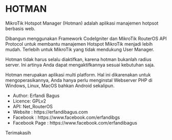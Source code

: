# HOTMAN
MikroTik Hotspot Manager (Hotman) adalah aplikasi manajemen hotpsot berbasis web. 

Dibangun menggunakan Framework CodeIgniter dan MikroTik RouterOS API Protocol untuk membantu manajemen Hotspot MikroTik menjadi lebih mudah. Terlebih untuk MikroTik yang tidak mendukung User Manager. 

Hotman tidak harus selalu diaktifkan, karena hotman bukanlah radius server. Ini artinya Anda dapat mengaktifkannya sesuai kebutuhan saja.

Hotman merupakan aplikasi multi platform. Hal ini dikarenakan untuk mengoperasikannya, Anda hanya perlu menginstal Webserver PHP di Windows, Linux, MacOS bahkan Android sekalipun.

<ul>
 <li>Author: Erfandi Bagus</li>
 <li>Licence: GPLv2</li>
 <li>API: Net_RouterOS</li>
 <li>Website : https://erfandibagus.com</li>
 <li>Facebook : https://www.facebook.com/erfandibgs</li>
 <li>Facebook Page : https://www.facebook.com/erfandibagus</li>
</ul>

Terimakasih
